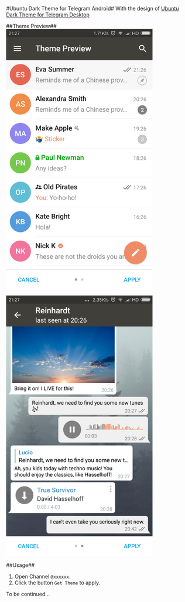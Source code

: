 #Ubuntu Dark Theme for Telegram Android#
With the design of [Ubuntu Dark Theme for Telegram Desktop](https://github.com/michaelkisiel/ubuntu-dark-telegram-theme)

##Theme Preview##
<img src="https://raw.githubusercontent.com/shensven/ubuntu-dark-telegram-android-theme/master/ubuntu-dark-telegram-android-theme-screenshot-1.png" width="400px" height="711px">

<img src="https://raw.githubusercontent.com/shensven/ubuntu-dark-telegram-android-theme/master/ubuntu-dark-telegram-android-theme-screenshot-2.png" width="400px" height="711px">
 
##Usage##
1. Open Channel `@xxxxxx`.
2. Click the button `Get Theme` to apply.

To be continued...
